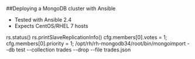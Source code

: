 ##Deploying a MongoDB cluster with Ansible

- Tested with Ansible 2.4
- Expects CentOS/RHEL 7 hosts

rs.status()
rs.printSlaveReplicationInfo()
cfg.members[0].votes = 1;
cfg.members[0].priority = 1;
/opt/rh/rh-mongodb34/root/bin/mongoimport --db test --collection trades --drop --file trades.json
